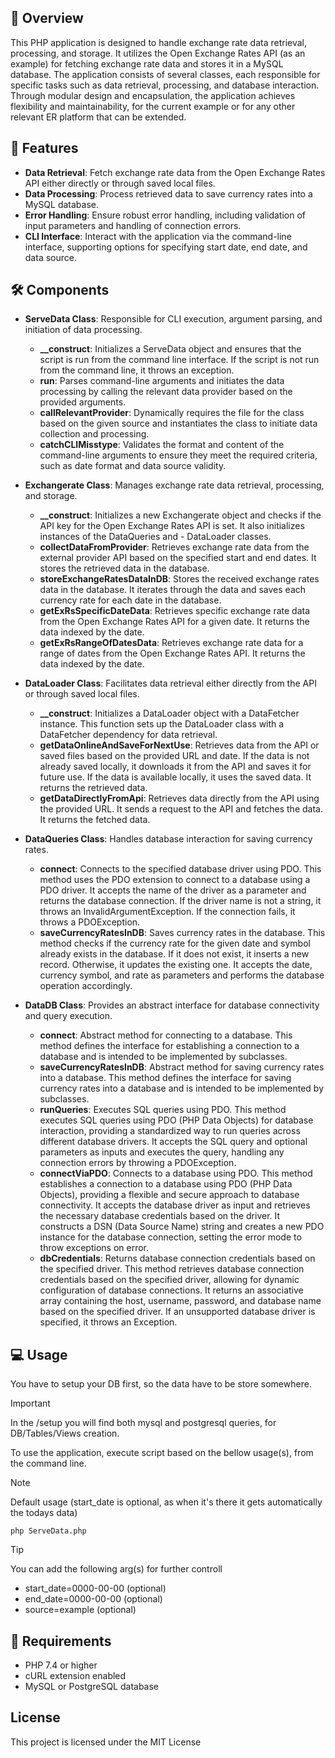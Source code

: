 ## 🚀 Overview
This PHP application is designed to handle exchange rate data retrieval, processing, and storage. It utilizes the Open Exchange Rates API (as an example) for fetching exchange rate data and stores it in a MySQL database. The application consists of several classes, each responsible for specific tasks such as data retrieval, processing, and database interaction. Through modular design and encapsulation, the application achieves flexibility and maintainability, for the current example or for any other relevant ER platform that can be extended.

## 🌟 Features
- **Data Retrieval**: Fetch exchange rate data from the Open Exchange Rates API either directly or through saved local files.
- **Data Processing**: Process retrieved data to save currency rates into a MySQL database.
- **Error Handling**: Ensure robust error handling, including validation of input parameters and handling of connection errors.
- **CLI Interface**: Interact with the application via the command-line interface, supporting options for specifying start date, end date, and data source.

## 🛠️ Components
- **ServeData Class**: Responsible for CLI execution, argument parsing, and initiation of data processing.
  - **__construct**: Initializes a ServeData object and ensures that the script is run from the command line interface. If the script is not run from the command line, it throws an exception.
  - **run**: Parses command-line arguments and initiates the data processing by calling the relevant data provider based on the provided arguments.
  - **callRelevantProvider**: Dynamically requires the file for the class based on the given source and instantiates the class to initiate data collection and processing.
  - **catchCLIMisstype**: Validates the format and content of the command-line arguments to ensure they meet the required criteria, such as date format and data source validity.

- **Exchangerate Class**: Manages exchange rate data retrieval, processing, and storage.
  - **__construct**: Initializes a new Exchangerate object and checks if the API key for the Open Exchange Rates API is set. It also initializes instances of the DataQueries and - DataLoader classes.
  - **collectDataFromProvider**: Retrieves exchange rate data from the external provider API based on the specified start and end dates. It stores the retrieved data in the database.
  - **storeExchangeRatesDataInDB**: Stores the received exchange rates data in the database. It iterates through the data and saves each currency rate for each date in the database.
  - **getExRsSpecificDateData**: Retrieves specific exchange rate data from the Open Exchange Rates API for a given date. It returns the data indexed by the date.
  - **getExRsRangeOfDatesData**: Retrieves exchange rate data for a range of dates from the Open Exchange Rates API. It returns the data indexed by the date.

- **DataLoader Class**: Facilitates data retrieval either directly from the API or through saved local files.
  - **__construct**: Initializes a DataLoader object with a DataFetcher instance. This function sets up the DataLoader class with a DataFetcher dependency for data retrieval.
  - **getDataOnlineAndSaveForNextUse**: Retrieves data from the API or saved files based on the provided URL and date. If the data is not already saved locally, it downloads it from the API and saves it for future use. If the data is available locally, it uses the saved data. It returns the retrieved data.
  - **getDataDirectlyFromApi**: Retrieves data directly from the API using the provided URL. It sends a request to the API and fetches the data. It returns the fetched data.

- **DataQueries Class**: Handles database interaction for saving currency rates.
  - **connect**: Connects to the specified database driver using PDO. This method uses the PDO extension to connect to a database using a PDO driver. It accepts the name of the driver as a parameter and returns the database connection. If the driver name is not a string, it throws an InvalidArgumentException. If the connection fails, it throws a PDOException.
  - **saveCurrencyRatesInDB**: Saves currency rates in the database. This method checks if the currency rate for the given date and symbol already exists in the database. If it does not exist, it inserts a new record. Otherwise, it updates the existing one. It accepts the date, currency symbol, and rate as parameters and performs the database operation accordingly.

- **DataDB Class**: Provides an abstract interface for database connectivity and query execution.
  - **connect**: Abstract method for connecting to a database. This method defines the interface for establishing a connection to a database and is intended to be implemented by subclasses.
  - **saveCurrencyRatesInDB**: Abstract method for saving currency rates into a database. This method defines the interface for saving currency rates into a database and is intended to be implemented by subclasses.
  - **runQueries**: Executes SQL queries using PDO. This method executes SQL queries using PDO (PHP Data Objects) for database interaction, providing a standardized way to run queries across different database drivers. It accepts the SQL query and optional parameters as inputs and executes the query, handling any connection errors by throwing a PDOException.
  - **connectViaPDO**: Connects to a database using PDO. This method establishes a connection to a database using PDO (PHP Data Objects), providing a flexible and secure approach to database connectivity. It accepts the database driver as input and retrieves the necessary database credentials based on the driver. It constructs a DSN (Data Source Name) string and creates a new PDO instance for the database connection, setting the error mode to throw exceptions on error.
  - **dbCredentials**: Returns database connection credentials based on the specified driver. This method retrieves database connection credentials based on the specified driver, allowing for dynamic configuration of database connections. It returns an associative array containing the host, username, password, and database name based on the specified driver. If an unsupported database driver is specified, it throws an Exception.

## 💻 Usage
You have to setup your DB first, so the data have to be store somewhere.
> [!IMPORTANT]
> In the /setup you will find both mysql and postgresql queries, for DB/Tables/Views creation.

To use the application, execute script based on the bellow usage(s), from the command line.
> [!NOTE]
> Default usage (start_date is optional, as when it's there it gets automatically the todays data)
```
php ServeData.php
```

> [!TIP]
> You can add the following arg(s) for further controll
> - start_date=0000-00-00 (optional)
> - end_date=0000-00-00 (optional)
> - source=example (optional)


## 📄 Requirements
- PHP 7.4 or higher
- cURL extension enabled
- MySQL or PostgreSQL database

## License
This project is licensed under the MIT License
